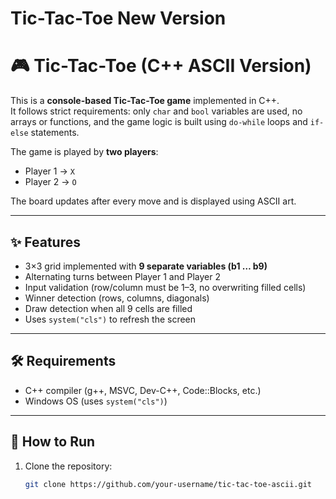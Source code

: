 # Tic-Tac-Toe New Version

# 🎮 Tic-Tac-Toe (C++ ASCII Version)

This is a **console-based Tic-Tac-Toe game** implemented in C++.  
It follows strict requirements: only `char` and `bool` variables are used, no arrays or functions, and the game logic is built using `do-while` loops and `if-else` statements.  

The game is played by **two players**:  
- Player 1 → `X`  
- Player 2 → `O`  

The board updates after every move and is displayed using ASCII art.

---

## ✨ Features
- 3×3 grid implemented with **9 separate variables (b1 … b9)**
- Alternating turns between Player 1 and Player 2
- Input validation (row/column must be 1–3, no overwriting filled cells)
- Winner detection (rows, columns, diagonals)
- Draw detection when all 9 cells are filled
- Uses `system("cls")` to refresh the screen

---

## 🛠 Requirements
- C++ compiler (g++, MSVC, Dev-C++, Code::Blocks, etc.)
- Windows OS (uses `system("cls")`)

---

## 🚀 How to Run
1. Clone the repository:
   ```bash
   git clone https://github.com/your-username/tic-tac-toe-ascii.git
